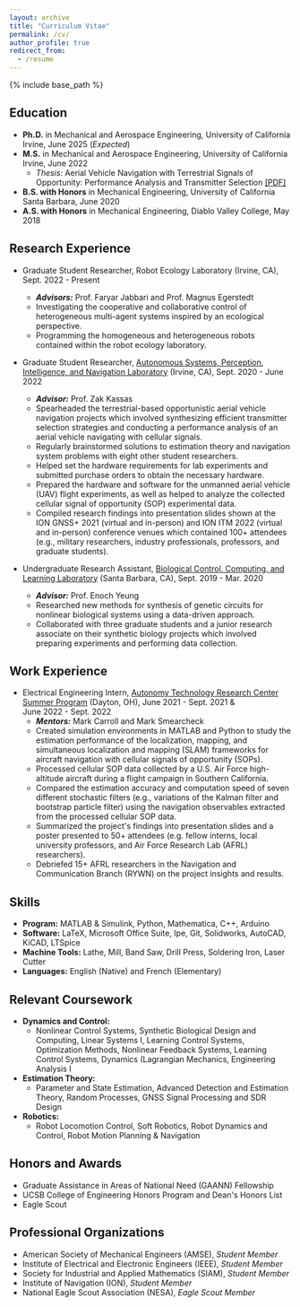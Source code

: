 ```yaml
---
layout: archive
title: "Curriculum Vitae"
permalink: /cv/
author_profile: true
redirect_from:
  - /resume
---
```


{% include base_path %}

## Education
* **Ph.D.** in Mechanical and Aerospace Engineering, University of California Irvine, June 2025 (*Expected*)  
* **M.S.** in Mechanical and Aerospace Engineering, University of California Irvine, June 2022
  * *Thesis:* Aerial Vehicle Navigation with Terrestrial Signals of Opportunity: Performance Analysis and Transmitter Selection  [[PDF]](https://alexngxyen.github.io/files/Alex_Nguyen_UCI_Masters_Thesis.pdf)
* **B.S. with Honors** in Mechanical Engineering, University of California Santa Barbara, June 2020
* **A.S. with Honors** in Mechanical Engineering, Diablo Valley College, May 2018

## Research Experience
* Graduate Student Researcher, Robot Ecology Laboratory (Irvine, CA), Sept. 2022 - Present
  * ***Advisors:*** Prof. Faryar Jabbari and Prof. Magnus Egerstedt
  * Investigating the cooperative and collaborative control of heterogeneous multi-agent systems inspired by an ecological perspective.
  * Programming the homogeneous and heterogeneous robots contained within the robot ecology laboratory. 

* Graduate Student Researcher, [Autonomous Systems, Perception, Intelligence, and Navigation Laboratory](https://ece.osu.edu/aspin) (Irvine, CA), Sept. 2020 - June 2022
  * ***Advisor:*** Prof. Zak Kassas
  * Spearheaded the terrestrial-based opportunistic aerial vehicle navigation projects which involved synthesizing efficient transmitter selection strategies and conducting a performance analysis of an aerial vehicle navigating with cellular signals.
  * Regularly brainstormed solutions to estimation theory and navigation system problems with eight other student researchers. 
  * Helped set the hardware requirements for lab experiments and submitted purchase orders to obtain the necessary hardware.
  * Prepared the hardware and software for the unmanned aerial vehicle (UAV) flight experiments, as well as helped to analyze the collected cellular signal of opportunity (SOP) experimental data.
  * Compiled research findings into presentation slides shown at the ION GNSS+ 2021 (virtual and in-person) and ION ITM 2022 (virtual and in-person) conference venues which contained 100+ attendees (e.g., military researchers, industry professionals, professors, and graduate students).

* Undergraduate Research Assistant, [Biological Control, Computing, and Learning Laboratory](https://yeung.me.ucsb.edu/) (Santa Barbara, CA), Sept. 2019 - Mar. 2020
  * ***Advisor:*** Prof. Enoch Yeung
  * Researched new methods for synthesis of genetic circuits for nonlinear biological systems using a data-driven approach.
  * Collaborated with three graduate students and a junior research associate on their synthetic biology projects which involved preparing experiments and performing data collection.

## Work Experience
* Electrical Engineering Intern, [Autonomy Technology Research Center Summer Program](https://udayton.edu/engineering/departments/electrical_and_computer/faculty_activities/atr-center-summer-program/index.php) (Dayton, OH), June 2021 - Sept. 2021 & <br/> June 2022 - Sept. 2022
  * ***Mentors:*** Mark Carroll and Mark Smearcheck
  * Created simulation environments in MATLAB and Python to study the estimation performance of the localization, mapping, and simultaneous localization and mapping (SLAM) frameworks for aircraft navigation with cellular signals of opportunity (SOPs).
  * Processed cellular SOP data collected by a U.S. Air Force high-altitude aircraft during a flight campaign in Southern California.
  * Compared the estimation accuracy and computation speed of seven different stochastic filters (e.g., variations of the Kalman filter and bootstrap particle filter) using the navigation observables extracted from the processed cellular SOP data. 
  * Summarized the project's findings into presentation slides and a poster presented to 50+ attendees (e.g. fellow interns, local university professors, and Air Force Research Lab (AFRL) researchers).
  * Debriefed 15+ AFRL researchers in the Navigation and Communication Branch (RYWN) on the project  insights and results. 

## Skills
* **Program:** MATLAB & Simulink, Python, Mathematica, C++, Arduino
* **Software:** LaTeX, Microsoft Office Suite, Ipe, Git, Solidworks, AutoCAD, KiCAD, LTSpice
* **Machine Tools:** Lathe, Mill, Band Saw, Drill Press, Soldering Iron, Laser Cutter
* **Languages:** English (Native) and French (Elementary)

## Relevant Coursework
* **Dynamics and Control:** 
  * Nonlinear Control Systems, Synthetic Biological Design and Computing, Linear Systems I, Learning Control Systems, Optimization Methods, Nonlinear Feedback Systems, Learning Control Systems, Dynamics (Lagrangian Mechanics, Engineering Analysis I <br/>
* **Estimation Theory:** 
  * Parameter and State Estimation, Advanced Detection and Estimation Theory, Random Processes, GNSS Signal Processing and SDR Design <br/>
* **Robotics:** 
  * Robot Locomotion Control, Soft Robotics, Robot Dynamics and Control, Robot Motion Planning & Navigation

## Honors and Awards
* Graduate Assistance in Areas of National Need (GAANN) Fellowship
* UCSB College of Engineering Honors Program and Dean's Honors List
* Eagle Scout
  
## Professional Organizations
* American Society of Mechanical Engineers (AMSE), *Student Member*
* Institute of Electrical and Electronic Engineers (IEEE), *Student Member*
* Society for Industrial and Applied Mathematics (SIAM), *Student Member*
* Institute of Navigation (ION), *Student Member*
* National Eagle Scout Association (NESA), *Eagle Scout Member*
